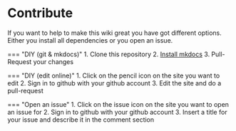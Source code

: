 # Contribute

If you want to help to make this wiki great you have got different options.<br>
Either you install all dependencies or you open an issue.

=== "DIY (git & mkdocs)"
    1. Clone this repository
    2. [Install mkdocs](https://www.mkdocs.org/#installation)
    3. Pull-Request your changes

=== "DIY (edit online)"
    1. Click on the pencil icon on the site you want to edit 
    2. Sign in to github with your github account
    3. Edit the site and do a pull-request

=== "Open an issue"
    1. Click on the issue icon on the site you want to open an issue for
    2. Sign in to github with your github account
    3. Insert a title for your issue and describe it in the comment section
